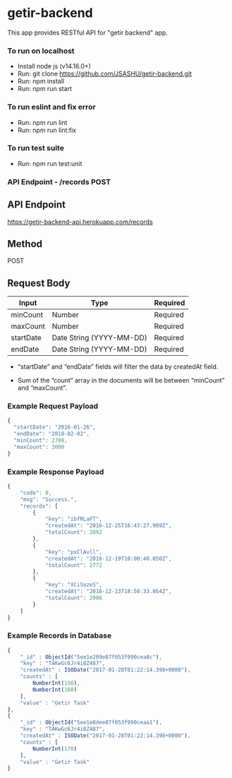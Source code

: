 # getir-backend

This app provides RESTful API for "getir backend" app.

### To run on localhost

* Install node js (v14.16.0+)
* Run: git clone https://github.com/JSASHU/getir-backend.git
* Run: npm install
* Run: npm run start

### To run eslint and fix error

* Run: npm run lint
* Run: npm run lint:fix

### To run test suite

* Run: npm run test:unit

### API Endpoint - /records POST
## API Endpoint
https://getir-backend-api.herokuapp.com/records
## Method
POST
## Request Body
| Input | Type | Required |
| --- | ----------- | ----------- |
| minCount | Number | Required |
| maxCount | Number | Required |
| startDate | Date String (YYYY-MM-DD) | Required |
| endDate | Date String (YYYY-MM-DD) | Required |

* “startDate” and “endDate” fields will filter the data by createdAt field.

* Sum of the “count” array in the documents will be between “minCount” and “maxCount”.

### Example Request Payload

```jsx
{
  "startDate": "2016-01-26",
  "endDate": "2018-02-02",
  "minCount": 2700,
  "maxCount": 3000
}
```
### Example Response Payload
```jsx
{
    "code": 0,
    "msg": "Success.",
    "records": [
        {
            "key": "ibfRLaFT",
            "createdAt": "2016-12-25T16:43:27.909Z",
            "totalCount": 2892
        },
        {
            "key": "pxClAvll",
            "createdAt": "2016-12-19T10:00:40.050Z",
            "totalCount": 2772
        },
        {
            "key": "XCiSazeS",
            "createdAt": "2016-12-13T18:58:33.864Z",
            "totalCount": 2906
        }
    ]
}
```

### Example Records in Database
```jsx
{ 
    "_id" : ObjectId("5ee1e209e07f053f990cea8c"), 
    "key" : "TAKwGc6Jr4i8Z487", 
    "createdAt" : ISODate("2017-01-28T01:22:14.398+0000"), 
    "counts" : [
        NumberInt(150), 
        NumberInt(160)
    ], 
    "value" : "Getir Task"
},
{ 
    "_id" : ObjectId("5ee1e8dee07f053f990ceaa1"), 
    "key" : "TAKwGc6Jr4i8Z487", 
    "createdAt" : ISODate("2017-01-28T01:22:14.398+0000"), 
    "counts" : [
        NumberInt(170)
    ], 
    "value" : "Getir Task"
}
```
